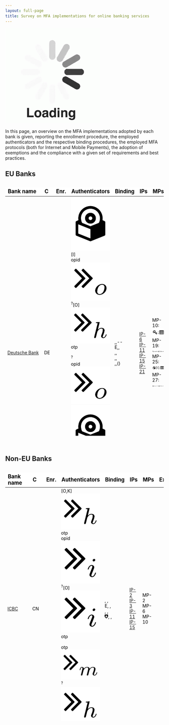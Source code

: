 ```yaml
---
layout: full-page
title: Survey on MFA implementations for online banking services
---
```

<div class="loading-blur"><img src="/assets/img/loading.gif" /></div>

In this page, an overview on the MFA implementations adopted by each bank is given, reporting the enrollment procedure, the employed authenticators and the respective binding procedures, the employed MFA protocols (both for Internet
and Mobile Payments), the adoption of exemptions and the compliance with a given set of requirements and best practices.

<h2>EU Banks</h2>

<div class="table-wrapper protocols shadow" id="eu-banks-table-wrapper" style="overflow-x: auto; overflow-y: auto; max-height: 800px;">
	<table id="eu-banks-table" style="color: black;">
		<thead style="font-weight: bold; font-size: 12.5pt; background-color:white;">
			<td>Bank name</td>
			<td>C</td>
			<td>Enr.</td>
			<td>Authenticators</td>
			<td>Binding</td>
			<td>IPs</td>
			<td>MPs</td>
			<td>Ex.</td>
			<td>RLs</td>
			<td>BPs</td>
		</thead>
		<tr class="bank-row" id="deutsche-bank">
			<td><a href="banks/de/deutsche-bank">Deutsche Bank</a> 	</td>
			<td> DE	</td>
			<td> <i class="fas fa-university"></i> </td>
			<td class="authenticator-spec"> <img class="authr-img obj" src="res/img/authenticators/sw.png"  /><span class="authr-afs">[I]</span> <br/> <span class="authr-data-obj">opid</span><img class="authr-img channel" src="res/img/channels/chanin_o.png"  /> <i class="fas fa-calculator"></i><sup class="authr-info">?</sup><span class="authr-afs">[O]</span> <img class="authr-img channel" src="res/img/channels/chanout_h.png"  /><span class="authr-data-obj">otp</span> <br/> <i class="fas fa-table"></i> <br/> <i class="fas fa-sim-card"></i><sup class="authr-info">?</sup> <br/> <span class="authr-data-obj">opid</span><img class="authr-img channel" src="res/img/channels/chanin_o.png"  /> <img class="authr-img obj" src="res/img/authenticators/sw.png"  /><sup class="authr-info">?</sup><span class="authr-afs">[O]</span> <img class="authr-img channel" src="res/img/channels/chanout_h.png"  /><span class="authr-data-obj">otp</span> <br/></td>
			<td> <i class="fas fa-globe-americas"></i>,<i class="fas fa-globe-americas"></i>,-- <br/> <bold>E</bold>,<i class="fas fa-globe-americas"></i>,<i class="fas fa-globe-americas"></i> <br/> <i class="fas fa-university"></i>,<i class="fas fa-university"></i>,<i class="fas fa-university"></i> <br/> <i class="fas fa-globe-americas"></i>,<i class="fas fa-globe-americas"></i>,<i class="fas fa-globe-americas"></i> <br/> <i class="fas fa-globe-americas"></i>,<i class="fas fa-globe-americas"></i>,<i class="fas fa-globe-americas"></i>(<i class="fas fa-sim-card"></i>)</td>
			<td> <a class="MFAP-link-IP" href="mfa-protocols-evaluation#IP-6"> IP-6 </a> <br/> <a class="MFAP-link-IP" href="mfa-protocols-evaluation#IP-11"> IP-11 </a> <br/> <a class="MFAP-link-IP" href="mfa-protocols-evaluation#IP-15"> IP-15 </a> <br/> <a class="MFAP-link-IP" href="mfa-protocols-evaluation#IP-21"> IP-21 </a> </td>
			<td> MP-10: <img class="mfap-pict" src="protocols-representations/pictograms/mp/MP-10.png" alt="MP-10"/> <br/> MP-19: <img class="mfap-pict" src="protocols-representations/pictograms/mp/MP-19.png"/><br/> MP-25: <img class="mfap-pict" src="protocols-representations/pictograms/mp/MP-25.png"/><br/> MP-27:  <img class="mfap-pict" src="protocols-representations/pictograms/mp/MP-27.png"/></td>
			<td> <i class="fas fa-check"></i> </td>
			<td><a href="requirements-evaluation#deutsche-bank">4/9</a></td>
			<td><a href="best-practices-evaluation#deutsche-bank">3/8</a></td>
		</tr>
		<tr class="bank-row" id="vr-bank">
			<td><a href="banks/de/vr-bank">VR Bank</a> </td>
			<td> DE	</td>
			<td><i class="fas fa-university"></i> </td>
			<td class="authenticator-spec"><img class="authr-img obj" src="res/img/authenticators/sw.png"  /><span class="authr-afs">[I]</span> <br/> <span class="authr-data-obj">opid</span><img class="authr-img channel" src="res/img/channels/chanin_o.png"  /> <i class="fas fa-calculator"></i><sup class="authr-info">?</sup><span class="authr-afs">[O]</span> <img class="authr-img channel" src="res/img/channels/chanout_h.png"  /><span class="authr-data-obj">otp</span> <br/> <span class="authr-data-obj">otp</span><img class="authr-img channel" src="res/img/channels/chanin_m.png"  /> <i class="fas fa-sim-card"></i><sup class="authr-info">?</sup> <img class="authr-img channel" src="res/img/channels/chanout_h.png"  /><span class="authr-data-obj">otp</span> <br/> <span class="authr-data-obj">opid</span><img class="authr-img channel" src="res/img/channels/chanin_i.png"  /> <img class="authr-img obj" src="res/img/authenticators/sw.png"  /><sup class="authr-info">?</sup><span class="authr-afs">[O,K]</span> <img class="authr-img channel" src="res/img/channels/chanout_i.png"  /><span class="authr-data-obj">otp</span> <br/> <span class="authr-data-obj">opid</span><img class="authr-img channel" src="res/img/channels/chanin_n.png"  /> <i class="fas fa-mobile-alt"></i><sup class="authr-info">?</sup><span class="authr-afs">[O,K]</span> <img class="authr-img channel" src="res/img/channels/chanout_n.png"  /><span class="authr-data-obj">otp</span> <br/> <span class="authr-data-obj">opid</span><img class="authr-img channel" src="res/img/channels/chanin_i.png"  /> <img class="authr-img obj" src="res/img/authenticators/sw.png"  /><sup class="authr-info">?</sup><span class="authr-afs">[O,I]</span> <img class="authr-img channel" src="res/img/channels/chanout_i.png"  /><span class="authr-data-obj">otp</span> <br/> <span class="authr-data-obj">opid</span><img class="authr-img channel" src="res/img/channels/chanin_n.png"  /> <i class="fas fa-mobile-alt"></i><sup class="authr-info">?</sup><span class="authr-afs">[O,I]</span> <img class="authr-img channel" src="res/img/channels/chanout_n.png"  /><span class="authr-data-obj">otp</span> </td>
			<td><i class="fas fa-globe-americas"></i>, <i class="fas fa-globe-americas"></i>, <i class="fas fa-globe-americas"></i> <br/> <bold>E</bold>,<i class="fas fa-globe-americas"></i>, <img src="res/img/binding/mfa_icon.png" height="12pt" />  <br/> <i class="fas fa-university"></i>, <i class="fas fa-university"></i>, <i class="fas fa-globe-americas"></i> <br/>  <i class="fas fa-globe-americas"></i>,<i class="fas fa-globe-americas"></i>,<i class="fas fa-globe-americas"></i> <br/> <i class="fas fa-globe-americas"></i>,<i class="fas fa-globe-americas"></i>,<i class="fas fa-globe-americas"></i> <br/> <i class="fas fa-globe-americas"></i>,<i class="fas fa-globe-americas"></i>,<i class="fas fa-globe-americas"></i> <br/> <i class="fas fa-globe-americas"></i>,<i class="fas fa-globe-americas"></i>,<i class="fas fa-globe-americas"></i> </td>
			<td>	<a class="MFAP-link-IP" href="mfa-protocols-evaluation#IP-6"> IP-6 </a> <br/> <a class="MFAP-link-IP" href="mfa-protocols-evaluation#IP-15"> IP-15 </a> <br/> <a class="MFAP-link-IP" href="mfa-protocols-evaluation#IP-1"> IP-31 </a> <br/> <a class="MFAP-link-IP" href="mfa-protocols-evaluation#IP-32"> IP-32 </a> </td>
			<td> 	MP-8 <br/> MP-20 <br/> MP-21 <br/> MP-22 <br/>MP-28 <br/> MP-29	</td>
			<td> <i class="fas fa-check"></i> </td>
			<td><a href="requirements-evaluation#vr-bank">6/9</a></td>
			<td><a href="best-practices-evaluation#vr-bank">3/8</a></td>
		</tr>
		<tr class="bank-row" id="commerzbank">
			<td><a href="banks/de/commerzbank">Commerzbank</a></td>
			<td>DE </td>
			<td><i class="fas fa-globe-americas"></i> </td>
			<td class="authenticator-spec"> <img class="authr-img obj" src="res/img/authenticators/sw.png"  /><span class="authr-afs">[I]</span> <br/> <span class="authr-data-obj">opid</span><img class="authr-img channel" src="res/img/channels/chanin_o.png"  /> <i class="fas fa-calculator"></i><sup class="authr-info">?</sup><span class="authr-afs">[O]</span> <img class="authr-img channel" src="res/img/channels/chanout_h.png"  /><span class="authr-data-obj">otp</span> <br/> <i class="fas fa-table"></i> <br/> <span class="authr-data-obj">otp</span><img class="authr-img channel" src="res/img/channels/chanin_m.png"  /> <i class="fas fa-sim-card"></i><sup class="authr-info">?</sup> <img class="authr-img channel" src="res/img/channels/chanout_h.png"  /><span class="authr-data-obj">otp</span> <br/> <span class="authr-data-obj">opid</span><img class="authr-img channel" src="res/img/channels/chanin_o.png"  /> <img class="authr-img obj" src="res/img/authenticators/sw.png"  /><sup class="authr-info">?</sup><span class="authr-afs">[O]</span> <img class="authr-img channel" src="res/img/channels/chanout_h.png"  /><span class="authr-data-obj">otp</span> <br/> <span class="authr-data-obj">opid</span><img class="authr-img channel" src="res/img/channels/chanin_o.png"  /> <img class="authr-img obj" src="res/img/authenticators/sw.png"  /><sup class="authr-info">?</sup><span class="authr-afs">[O]</span> <img class="authr-img channel" src="res/img/channels/chanout_i.png"  /><span class="authr-data-obj">otp</span> </td>
			<td><i class="fas fa-globe-americas"></i>, <i class="fas fa-globe-americas"></i>, -- <br/> <bold>E</bold>,<i class="fas fa-globe-americas"></i>,<i class="fas fa-globe-americas"></i>  <br/> <i class="fas fa-globe-americas"></i>,<i class="fas fa-globe-americas"></i>,<i class="fas fa-globe-americas"></i> <br/> <i class="fas fa-globe-americas"></i>,<i class="fas fa-globe-americas"></i>,<i class="fas fa-globe-americas"></i> <br/> <i class="fas fa-globe-americas"></i>,<i class="fas fa-globe-americas"></i>,<i class="fas fa-globe-americas"></i>(<i class="fas fa-sim-card"></i>) <br/> <i class="fas fa-globe-americas"></i>,<i class="fas fa-globe-americas"></i>,<i class="fas fa-globe-americas"></i>(<i class="fas fa-sim-card"></i>) </td>
			<td>  <a class="MFAP-link-IP" href="mfa-protocols-evaluation#IP-6"> IP-6 </a> <br/> <a class="MFAP-link-IP" href="mfa-protocols-evaluation#IP-11"> IP-11 </a> <br/> <a class="MFAP-link-IP" href="mfa-protocols-evaluation#IP-15"> IP-15 </a> <br/> <a class="MFAP-link-IP" href="mfa-protocols-evaluation#IP-21"> IP-21 </a>  </td>
			<td>  MP-8 <br/> MP-19 <br/> MP-22 <br/> MP-27  </td>
			<td> <i class="fas fa-check"></i> </td>
			<td><a href="requirements-evaluation#commerzbank">3/9</a></td>
			<td><a href="best-practices-evaluation#commerzbank">2/8</a></td>
		</tr>
		<tr class="bank-row" id="hsbc">
			<td><a href="banks/uk/hsbc">HSBC</a></td>
			<td>UK	</td>
			<td><i class="fas fa-university"></i>  </td>
			<td class="authenticator-spec"><i class="fas fa-calculator"></i><span class="authr-afs">[O,K]</span> <img class="authr-img channel" src="res/img/channels/chanout_h.png"  /><span class="authr-data-obj">otp</span> <br/> <img class="authr-img obj" src="res/img/authenticators/sw.png"  /><span class="authr-afs">[O,K]</span> <img class="authr-img channel" src="res/img/channels/chanout_h.png"  /><span class="authr-data-obj">otp</span> <br/> <img class="authr-img obj" src="res/img/authenticators/sw.png"  /><span class="authr-afs">[O,I]</span> <img class="authr-img channel" src="res/img/channels/chanout_h.png"  /><span class="authr-data-obj">otp</span> <br/> <img class="authr-img obj" src="res/img/authenticators/sw.png"  /><span class="authr-afs">[O,K]</span> <img class="authr-img channel" src="res/img/channels/chanout_i.png"  /><span class="authr-data-obj">otp</span> <br/> <img class="authr-img obj" src="res/img/authenticators/sw.png"  /><span class="authr-afs">[O,I]</span> <img class="authr-img channel" src="res/img/channels/chanout_i.png"  /><span class="authr-data-obj">otp</span> </td>
			<td><bold>E</bold>,<i class="fas fa-globe-americas"></i>,<img src="res/img/binding/mfa_icon.png" height="12pt" /> <br/> <i class="fas fa-globe-americas"></i>,<i class="fas fa-globe-americas"></i>,<img src="res/img/binding/mfa_icon.png" height="12pt" /> <br/> <i class="fas fa-globe-americas"></i>,<i class="fas fa-globe-americas"></i>,<img src="res/img/binding/mfa_icon.png" height="12pt" /> <br/> <i class="fas fa-globe-americas"></i>,<i class="fas fa-globe-americas"></i>,<img src="res/img/binding/mfa_icon.png" height="12pt" /> <br/> <i class="fas fa-globe-americas"></i>,<i class="fas fa-globe-americas"></i>,<img src="res/img/binding/mfa_icon.png" height="12pt" /> </td>
			<td> <a class="MFAP-link-IP" href="mfa-protocols-evaluation#IP-2"> IP-2 </a><br/> <a class="MFAP-link-IP" href="mfa-protocols-evaluation#IP-19"> IP-19 </a> <br/> <a class="MFAP-link-IP" href="mfa-protocols-evaluation#IP-20"> IP-20 </a>  </td>
			<td> MP-15 <br/> MP-16 </td>
			<td> <i class="fas fa-check-double"></i></td>
			<td><a href="requirements-evaluation#hsbc">7/9</a></td>
			<td><a href="best-practices-evaluation#hsbc">6/8</a></td>
		</tr>
		<tr class="bank-row" id="barclays">
			<td><a href="banks/uk/barclays">Barclays</a></td>
			<td>UK	</td>
			<td> <i class="fas fa-university"></i>  </td>
			<td class="authenticator-spec"><img class="authr-img obj" src="res/img/authenticators/knowledge.png"  /> <br/> <i class="fas fa-calculator"></i><span class="authr-afs">[O,K]</span> <img class="authr-img channel" src="res/img/channels/chanout_h.png"  /><span class="authr-data-obj">otp</span> <br/> <img class="authr-img obj" src="res/img/authenticators/sw.png"  /><span class="authr-afs">[O,K]</span> <img class="authr-img channel" src="res/img/channels/chanout_h.png"  /><span class="authr-data-obj">otp</span> <br/> <img class="authr-img obj" src="res/img/authenticators/sw.png"  /><span class="authr-afs">[O,I]</span> <img class="authr-img channel" src="res/img/channels/chanout_h.png"  /><span class="authr-data-obj">otp</span>  </td>
			<td><bold>E</bold>, <i class="fas fa-globe-americas"></i>, <i class="fas fa-globe-americas"></i><br/> <i class="fas fa-globe-americas"></i>,<i class="fas fa-globe-americas"></i>,<img src="res/img/binding/mfa_icon.png" height="12pt" /> <br/> <i class="fas fa-globe-americas"></i>, <i class="fas fa-globe-americas"></i>, <img src="res/img/binding/mfa_icon.png" height="12pt" />  <br/> <i class="fas fa-globe-americas"></i>, <i class="fas fa-globe-americas"></i>, <img src="res/img/binding/mfa_icon.png" height="12pt" /> </td>
			<td> <a class="MFAP-link-IP" href="mfa-protocols-evaluation#IP-2"> IP-2 </a><br/> <a class="MFAP-link-IP" href="mfa-protocols-evaluation#IP-19"> IP-19 </a> <br/> <a class="MFAP-link-IP" href="mfa-protocols-evaluation#IP-20"> IP-20 </a> </td>
			<td></td>
			<td><i class="fas fa-check-double"></i></td>
			<td><a href="requirements-evaluation#barclays">5/9</a></td>
			<td><a href="best-practices-evaluation#barclays">5/8</a></td>
		</tr>
		<tr class="bank-row" id="lloyds-bank">
			<td><a href="banks/uk/lloyds-bank">LLoyds Bank</a></td>
			<td>UK</td>
			<td><i class="fas fa-university"></i>   </td>
			<td class="authenticator-spec"><img class="authr-img obj" src="res/img/authenticators/knowledge.png"  /> <br/> <span class="authr-data-obj">otp</span><img class="authr-img channel" src="res/img/channels/chanin_h.png"  /> <i class="fas fa-sim-card"></i> <img class="authr-img channel" src="res/img/channels/chanout_m.png"  /><span class="authr-data-obj">otp</span> <br/> <span class="authr-data-obj">opid</span><img class="authr-img channel" src="res/img/channels/chanin_n.png"  /> <i class="fas fa-mobile-alt"></i><span class="authr-afs">[O,K]</span> <img class="authr-img channel" src="res/img/channels/chanout_n.png"  /><span class="authr-data-obj">otp</span> <br/> <span class="authr-data-obj">opid</span><img class="authr-img channel" src="res/img/channels/chanin_n.png"  /> <i class="fas fa-mobile-alt"></i><span class="authr-afs">[O,I]</span> <img class="authr-img channel" src="res/img/channels/chanout_n.png"  /><span class="authr-data-obj">otp</span> <br/> <img class="authr-img obj" src="res/img/authenticators/sw.png"  /><span class="authr-afs">[I]</span> <br/> <span class="authr-data-obj">opid</span><img class="authr-img channel" src="res/img/channels/chanin_i.png"  /> <img class="authr-img obj" src="res/img/authenticators/sw.png"  /><span class="authr-afs">[O]</span> <img class="authr-img channel" src="res/img/channels/chanout_i.png"  /><span class="authr-data-obj">otp</span>  </td>
			<td><bold>E</bold>, <i class="fas fa-university"></i>, <i class="fas fa-university"></i> <br/> <bold>E</bold>,<i class="fas fa-university"></i>,<i class="fas fa-university"></i> <br/> <i class="fas fa-globe-americas"></i>,<i class="fas fa-globe-americas"></i>,<i class="fas fa-globe-americas"></i> <br/> <i class="fas fa-globe-americas"></i>,<i class="fas fa-globe-americas"></i>,<i class="fas fa-globe-americas"></i> <br/> <i class="fas fa-globe-americas"></i>,<i class="fas fa-globe-americas"></i>,<i class="fas fa-globe-americas"></i> <br/> <i class="fas fa-globe-americas"></i>,<i class="fas fa-globe-americas"></i>,<i class="fas fa-globe-americas"></i> </td>
			<td> <a class="MFAP-link-IP" href="mfa-protocols-evaluation#IP-17"> IP-17 </a> <br/> <a class="MFAP-link-IP" href="mfa-protocols-evaluation#IP-29"> IP-29 </a> <br/> <a class="MFAP-link-IP" href="mfa-protocols-evaluation#IP-30"> IP-30 </a> </td>
			<td>MP-17 <br/> MP-26 </td>
			<td> <i class="fas fa-check-double"></i></td>
			<td><a href="requirements-evaluation#lloyds-bank">5/9</a></td>
			<td><a href="best-practices-evaluation#lloyds-bank">5/8</a></td>
		</tr>
		<tr class="bank-row" id="bnp-paribas">
			<td><a href="banks/fr/bnp-paribas">BNP Paribas</a></td>
			<td>FR </td>
			<td><i class="fas fa-globe-americas"></i>   </td>
			<td class="authenticator-spec"><span class="authr-data-obj">otp</span><img class="authr-img channel" src="res/img/channels/chanin_m.png"  /> <i class="fas fa-sim-card"></i> <img class="authr-img channel" src="res/img/channels/chanout_h.png"  /><span class="authr-data-obj">otp</span><br/> <span class="authr-data-obj">opid</span><img class="authr-img channel" src="res/img/channels/chanin_n.png"  /> <i class="fas fa-mobile-alt"></i><sup class="authr-info">?</sup><span class="authr-afs">[O,K]</span> <img class="authr-img channel" src="res/img/channels/chanout_n.png"  /><span class="authr-data-obj">otp</span> <br/> <span class="authr-data-obj">opid</span><img class="authr-img channel" src="res/img/channels/chanin_i.png"  /> <img class="authr-img obj" src="res/img/authenticators/sw.png"  /><span class="authr-afs">[O]</span> <img class="authr-img channel" src="res/img/channels/chanout_i.png"  /><span class="authr-data-obj">otp</span>  </td>
			<td><bold>E</bold>,<i class="fas fa-globe-americas"></i>,<i class="fas fa-globe-americas"></i> <br/> <i class="fas fa-globe-americas"></i>,<i class="fas fa-globe-americas"></i>,<i class="fas fa-globe-americas"></i>(<i class="fas fa-sim-card"></i>) <br/> <i class="fas fa-globe-americas"></i>,<i class="fas fa-globe-americas"></i>,<i class="fas fa-globe-americas"></i>(<i class="fas fa-sim-card"></i>)  </td>
			<td> <a class="MFAP-link-IP" href="mfa-protocols-evaluation#IP-14"> IP-14 </a> <br/> <a class="MFAP-link-IP" href="mfa-protocols-evaluation#IP-27"> IP-27 </a> </td>
			<td>MP-12 <br/> MP-20 </td>
			<td><i class="fas fa-check-double"></i></td>
			<td><a href="requirements-evaluation#bnp-paribas">5/9</a></td>
			<td><a href="best-practices-evaluation#bnp-paribas">3/8</a></td>
		</tr>
		<tr class="bank-row" id="credit-agricole">
			<td><a href="banks/fr/credit-agricole">Credit Agricole</a></td>
			<td>FR </td>
			<td> <i class="fas fa-globe-americas"></i>  </td>
			<td class="authenticator-spec"><span class="authr-data-obj">otp</span><img class="authr-img channel" src="res/img/channels/chanin_m.png"  /> <i class="fas fa-sim-card"></i> <img class="authr-img channel" src="res/img/channels/chanout_h.png"  /><span class="authr-data-obj">otp</span> </td>
			<td><bold>E</bold>,<i class="fas fa-globe-americas"></i>,<i class="fas fa-globe-americas"></i> </td>
			<td><a class="MFAP-link-IP" href="mfa-protocols-evaluation#IP-14"> IP-14 </a> </td>
			<td> </td>
			<td><i class="fas fa-check-double"></i></td>
			<td><a href="requirements-evaluation#credit-agricole">4/9</a></td>
			<td><a href="best-practices-evaluation#credit-agricole">1/8</a></td>
		</tr>
		<tr class="bank-row" id="societe-generale">
			<td><a href="banks/fr/societe-generale">Societe Generale</a></td>
			<td>FR </td>
			<td><i class="fas fa-globe-americas"></i>   </td>
			<td class="authenticator-spec"><span class="authr-data-obj">otp</span><img class="authr-img channel" src="res/img/channels/chanin_m.png"  /> <i class="fas fa-sim-card"></i> <img class="authr-img channel" src="res/img/channels/chanout_h.png"  /><span class="authr-data-obj">otp</span> <br/> <span class="authr-data-obj">opid</span><img class="authr-img channel" src="res/img/channels/chanin_i.png"  /> <img class="authr-img obj" src="res/img/authenticators/sw.png"  /><sup class="authr-info">?</sup><span class="authr-afs">[O,K]</span> <img class="authr-img channel" src="res/img/channels/chanout_i.png"  /><span class="authr-data-obj">otp</span> <br/> <span class="authr-data-obj">opid</span><img class="authr-img channel" src="res/img/channels/chanin_n.png"  /> <i class="fas fa-mobile-alt"></i><sup class="authr-info">?</sup><span class="authr-afs">[O,K]</span> <img class="authr-img channel" src="res/img/channels/chanout_n.png"  /><span class="authr-data-obj">otp</span>  </td>
			<td><bold>E</bold>,<i class="fas fa-globe-americas"></i>,<i class="fas fa-globe-americas"></i> <br/> <i class="fas fa-globe-americas"></i>,<i class="fas fa-globe-americas"></i>,<i class="fas fa-globe-americas"></i>(<i class="fas fa-sim-card"></i>) <br/> <i class="fas fa-globe-americas"></i>,<i class="fas fa-globe-americas"></i>,<i class="fas fa-globe-americas"></i>(<i class="fas fa-sim-card"></i>) </td>
			<td> <a class="MFAP-link-IP" href="mfa-protocols-evaluation#IP-14"> IP-14 </a> <br/> <a class="MFAP-link-IP" href="mfa-protocols-evaluation#IP-27"> IP-27 </a></td>
			<td> MP-20 </td>
			<td><i class="fas fa-check"></i></td>
			<td><a href="requirements-evaluation#societe-generale">5/9</a></td>
			<td><a href="best-practices-evaluation#societe-generale">3/8</a></td>
		</tr>
		<tr class="bank-row" id="unicredit">
			<td><a href="banks/it/unicredit">Unicredit</a></td>
			<td>IT </td>
			<td><i class="fas fa-university"></i>   </td>
			<td class="authenticator-spec"><i class="fas fa-calculator"></i><span class="authr-afs">[O]</span> <img class="authr-img channel" src="res/img/channels/chanout_h.png"  /><span class="authr-data-obj">otp</span> <br/> <i class="fas fa-table"></i> <br/> <span class="authr-data-obj">opid</span><img class="authr-img channel" src="res/img/channels/chanin_h.png"  /> <img class="authr-img obj" src="res/img/authenticators/sw.png"  /><sup class="authr-info">?</sup><span class="authr-afs">[O,K]</span> <img class="authr-img channel" src="res/img/channels/chanout_h.png"  /><span class="authr-data-obj">otp</span> <br/> <span class="authr-data-obj">opid</span><img class="authr-img channel" src="res/img/channels/chanin_h.png"  /> <img class="authr-img obj" src="res/img/authenticators/sw.png"  /><sup class="authr-info">?</sup><span class="authr-afs">[O,I]</span> <img class="authr-img channel" src="res/img/channels/chanout_h.png"  /><span class="authr-data-obj">otp</span> <br/> <span class="authr-data-obj">opid</span><img class="authr-img channel" src="res/img/channels/chanin_i.png"  /> <img class="authr-img obj" src="res/img/authenticators/sw.png"  /><sup class="authr-info">?</sup><span class="authr-afs">[O,K]</span> <img class="authr-img channel" src="res/img/channels/chanout_i.png"  /><span class="authr-data-obj">otp</span> <br/> <span class="authr-data-obj">opid</span><img class="authr-img channel" src="res/img/channels/chanin_i.png"  /> <img class="authr-img obj" src="res/img/authenticators/sw.png"  /><sup class="authr-info">?</sup><span class="authr-afs">[O,K]</span> <img class="authr-img channel" src="res/img/channels/chanout_i.png"  /><span class="authr-data-obj">otp</span> </td>
			<td><bold>E</bold>, <i class="fas fa-university"></i>, <i class="fas fa-university"></i> <br/> <bold>E</bold>, <i class="fas fa-globe-americas"></i>, <i class="fas fa-globe-americas"></i> <br/> <i class="fas fa-globe-americas"></i>,<i class="fas fa-globe-americas"></i>,<img src="res/img/binding/mfa_icon.png" height="12pt" /> <br/> <i class="fas fa-globe-americas"></i>,<i class="fas fa-globe-americas"></i>,<img src="res/img/binding/mfa_icon.png" height="12pt" /> <br/> <i class="fas fa-globe-americas"></i>,<i class="fas fa-globe-americas"></i>,<img src="res/img/binding/mfa_icon.png" height="12pt" /> <br/> <i class="fas fa-globe-americas"></i>,<i class="fas fa-globe-americas"></i>,<img src="res/img/binding/mfa_icon.png" height="12pt" /> </td>
			<td>  <a class="MFAP-link-IP" href="mfa-protocols-evaluation#IP-1"> IP-1 </a><br/> <a class="MFAP-link-IP" href="mfa-protocols-evaluation#IP-11"> IP-11 </a> <br/> <a class="MFAP-link-IP" href="mfa-protocols-evaluation#IP-24"> IP-24 </a> <br/> <a class="MFAP-link-IP" href="mfa-protocols-evaluation#IP-25"> IP-25 </a>  </td>
			<td> MP-20 <br/> MP-21 </td>
			<td><i class="fas fa-check-double"></i></td>
			<td><a href="requirements-evaluation#unicredit">5/9</a></td>
			<td><a href="best-practices-evaluation#unicredit">6/8</a></td>
		</tr>
		<tr class="bank-row" id="banca-intesa">
			<td><a href="banks/it/banca-intesa">Banca Intesa</a></td>
			<td>IT </td>
			<td><i class="fas fa-university"></i>   </td>
			<td class="authenticator-spec"><i class="fas fa-calculator"></i><span class="authr-afs">[O]</span> <img class="authr-img channel" src="res/img/channels/chanout_h.png"  /><span class="authr-data-obj">otp</span> <br/> <span class="authr-data-obj">opid</span><img class="authr-img channel" src="res/img/channels/chanin_n.png"  /> <i class="fas fa-mobile-alt"></i><sup class="authr-info">?</sup><span class="authr-afs">[O,K]</span> <img class="authr-img channel" src="res/img/channels/chanout_n.png"  /><span class="authr-data-obj">otp</span><br/>  <span class="authr-data-obj">opid</span><img class="authr-img channel" src="res/img/channels/chanin_n.png"  /> <i class="fas fa-mobile-alt"></i><sup class="authr-info">?</sup><span class="authr-afs">[O,I]</span> <img class="authr-img channel" src="res/img/channels/chanout_n.png"  /><span class="authr-data-obj">otp</span> <br/> <span class="authr-data-obj">opid</span><img class="authr-img channel" src="res/img/channels/chanin_i.png"  /> <img class="authr-img obj" src="res/img/authenticators/sw.png"  /><sup class="authr-info">?</sup><span class="authr-afs">[O,K]</span> <img class="authr-img channel" src="res/img/channels/chanout_i.png"  /><span class="authr-data-obj">otp</span> <br/> <span class="authr-data-obj">opid</span><img class="authr-img channel" src="res/img/channels/chanin_i.png"  /> <img class="authr-img obj" src="res/img/authenticators/sw.png"  /><sup class="authr-info">?</sup><span class="authr-afs">[O,I]</span> <img class="authr-img channel" src="res/img/channels/chanout_i.png"  /><span class="authr-data-obj">otp</span>  </td>
			<td><bold>E</bold>, <i class="fas fa-university"></i>, <i class="fas fa-university"></i> <br/> <i class="fas fa-globe-americas"></i>, <i class="fas fa-globe-americas"></i>, <img src="res/img/binding/mfa_icon.png" height="12pt" /> <br/> <i class="fas fa-globe-americas"></i>, <i class="fas fa-globe-americas"></i>, <img src="res/img/binding/mfa_icon.png" height="12pt" /> <br/> <i class="fas fa-globe-americas"></i>, <i class="fas fa-globe-americas"></i>, <img src="res/img/binding/mfa_icon.png" height="12pt" /> <br/> <i class="fas fa-globe-americas"></i>, <i class="fas fa-globe-americas"></i>, <img src="res/img/binding/mfa_icon.png" height="12pt" /> </td>
			<td> <a class="MFAP-link-IP" href="mfa-protocols-evaluation#IP-1"> IP-1 </a><br/> <a class="MFAP-link-IP" href="mfa-protocols-evaluation#IP-27"> IP-27 </a> <br/> <a class="MFAP-link-IP" href="mfa-protocols-evaluation#IP-28"> IP-28 </a>  </td>
			<td> MP-1 <br/> MP-20 <br/> MP-21  </td>
			<td><i class="fas fa-check-double"></i> </td>
			<td><a href="requirements-evaluation#banca-intesa">7/9</a></td>
			<td><a href="best-practices-evaluation#banca-intesa">6/8</a></td>
		</tr>
		<tr class="bank-row" id="banco-bpm">
			<td><a href="banks/it/banco-bpm">Banco BPM</a></td>
			<td>IT </td>
			<td><i class="fas fa-university"></i>   </td>
			<td class="authenticator-spec"><i class="fas fa-calculator"></i><span class="authr-afs">[O]</span> <img class="authr-img channel" src="res/img/channels/chanout_h.png"  /><span class="authr-data-obj">otp</span> <br/> <i class="fas fa-calculator"></i><span class="authr-afs">[O,K]</span> <img class="authr-img channel" src="res/img/channels/chanout_h.png"  /><span class="authr-data-obj">otp</span> <br/>  <img class="authr-img obj" src="res/img/authenticators/sw.png"  /><span class="authr-afs">[O]</span> <img class="authr-img channel" src="res/img/channels/chanout_h.png"  /><span class="authr-data-obj">otp</span><br/> <span class="authr-data-obj">opid</span><img class="authr-img channel" src="res/img/channels/chanin_n.png"  /> <i class="fas fa-mobile-alt"></i><sup class="authr-info">?</sup><span class="authr-afs">[O,K]</span> <img class="authr-img channel" src="res/img/channels/chanout_n.png"  /><span class="authr-data-obj">otp</span> <br/> <span class="authr-data-obj">opid</span><img class="authr-img channel" src="res/img/channels/chanin_i.png"  /> <img class="authr-img obj" src="res/img/authenticators/sw.png"  /><sup class="authr-info">?</sup><span class="authr-afs">[O,K]</span>  <img class="authr-img channel" src="res/img/channels/chanout_i.png"  /><span class="authr-data-obj">otp</span> </td>
			<td><bold>E</bold>, <i class="fas fa-university"></i>, <i class="fas fa-university"></i> <br/> <i class="fas fa-globe-americas"></i>, <i class="fas fa-university"></i>, <i class="fas fa-university"></i> <br/> <i class="fas fa-globe-americas"></i>,<i class="fas fa-globe-americas"></i>,<img src="res/img/binding/mfa_icon.png" height="12pt" /> <br/> <i class="fas fa-globe-americas"></i>,<i class="fas fa-globe-americas"></i>,<img src="res/img/binding/mfa_icon.png" height="12pt" /> <br/> <i class="fas fa-globe-americas"></i>,<i class="fas fa-globe-americas"></i>,<img src="res/img/binding/mfa_icon.png" height="12pt" />  </td>
			<td><a class="MFAP-link-IP" href="mfa-protocols-evaluation#IP-1"> IP-1 </a><br/> <a class="MFAP-link-IP" href="mfa-protocols-evaluation#IP-2"> IP-2 </a><br/> <a class="MFAP-link-IP" href="mfa-protocols-evaluation#IP-18"> IP-18 </a> <br/> <a class="MFAP-link-IP" href="mfa-protocols-evaluation#IP-27"> IP-27 </a>  </td>
			<td>MP-1 <br/> MP-20 </td>
			<td><i class="fas fa-check"></i> </td>
			<td><a href="requirements-evaluation#banco-bpm">7/9</a></td>
			<td><a href="best-practices-evaluation#banco-bpm">6/8</a></td>
		</tr>
		<tr class="bank-row" id="banco-santander">
			<td><a href="banks/es/banco-santander">Banco Santander</a></td>
			<td>ES	</td>
			<td><i class="fas fa-globe-americas"></i>   </td>
			<td class="authenticator-spec"><img class="authr-img obj" src="res/img/authenticators/knowledge.png"  /> <br/> <span class="authr-data-obj">otp</span><img class="authr-img channel" src="res/img/channels/chanin_m.png"  /> <i class="fas fa-sim-card"></i> <img class="authr-img channel" src="res/img/channels/chanout_h.png"  /><span class="authr-data-obj">otp</span>  </td>
			<td><bold>E</bold>,<i class="fas fa-globe-americas"></i>,<i class="fas fa-globe-americas"></i> <br/> <bold>E</bold>,<i class="fas fa-globe-americas"></i>,<i class="fas fa-globe-americas"></i>  </td>
			<td><a class="MFAP-link-IP" href="mfa-protocols-evaluation#IP-16"> IP-16 </a></td>
			<td>MP-14 </td>
			<td><i class="fas fa-check-double"></i></td>
			<td><a href="requirements-evaluation#banco-santander">5/9</a></td>
			<td><a href="best-practices-evaluation#banco-santander">1/8</a></td>
		</tr>
		<tr class="bank-row" id="bbva">
			<td><a href="banks/es/bbva">BBVA</a></td>
			<td>ES</td>
			<td><i class="fas fa-globe-americas"></i></td>
			<td class="authenticator-spec"><span class="authr-data-obj">otp</span><img class="authr-img channel" src="res/img/channels/chanin_m.png"  /> <i class="fas fa-sim-card"></i><sup class="authr-info">?</sup> <img class="authr-img channel" src="res/img/channels/chanout_h.png"  /><span class="authr-data-obj">otp</span> </td>
			<td><bold>E</bold>,<i class="fas fa-globe-americas"></i>,<i class="fas fa-globe-americas"></i>  </td>
			<td><a class="MFAP-link-IP" href="mfa-protocols-evaluation#IP-15"> IP-15 </a> </td>
			<td>MP-13 </td>
			<td><i class="fas fa-check"></i></td>
			<td><a href="requirements-evaluation#bbva">6/9</a></td>
			<td><a href="best-practices-evaluation#bbva">1/8</a></td>
		</tr>
		<tr class="bank-row" id="la-caixa">
			<td><a href="banks/es/la-caixa">La Caixa</a></td>
			<td>ES </td>
			<td><i class="fas fa-globe-americas"></i> </td>
			<td class="authenticator-spec"><i class="fas fa-table"></i> <br/> <span class="authr-data-obj">opid</span><img class="authr-img channel" src="res/img/channels/chanin_n.png"  /> <i class="fas fa-mobile-alt"></i><sup class="authr-info">?</sup><span class="authr-afs">[O]</span> <img class="authr-img channel" src="res/img/channels/chanout_n.png"  /><span class="authr-data-obj">otp</span> <br/> <span class="authr-data-obj">opid</span><img class="authr-img channel" src="res/img/channels/chanin_i.png"  /> <img class="authr-img obj" src="res/img/authenticators/sw.png"  /><sup class="authr-info">?</sup><span class="authr-afs">[O]</span> <img class="authr-img channel" src="res/img/channels/chanout_i.png"  /><span class="authr-data-obj">otp</span> </td>
			<td><bold>E</bold>,<i class="fas fa-university"></i>,<i class="fas fa-university"></i> <br/> <i class="fas fa-globe-americas"></i>, <i class="fas fa-globe-americas"></i>, <img src="res/img/binding/mfa_icon.png" height="12pt" /> <br/> <i class="fas fa-globe-americas"></i>, <i class="fas fa-globe-americas"></i>, <img src="res/img/binding/mfa_icon.png" height="12pt" />  </td>
			<td><a class="MFAP-link-IP" href="mfa-protocols-evaluation#IP-11"> IP-11 </a><br/> <a class="MFAP-link-IP" href="mfa-protocols-evaluation#IP-26"> IP-26 </a> </td>
			<td>MP-19</td>
			<td><i class="fas fa-check-double"></i></td>
			<td><a href="requirements-evaluation#la-caixa">6/9</a></td>
			<td><a href="best-practices-evaluation#la-caixa">4/8</a></td>
		</tr>
		<tr class="bank-row" id="ing">
			<td><a href="banks/nl/ing">ING</a></td>
			<td>NL	</td>
			<td><i class="fas fa-globe-americas"></i> </td>
			<td class="authenticator-spec"><i class="fas fa-table"></i> <br/> <span class="authr-data-obj">otp</span><img class="authr-img channel" src="res/img/channels/chanin_m.png"  /> <i class="fas fa-sim-card"></i><sup class="authr-info">?</sup> <img class="authr-img channel" src="res/img/channels/chanout_h.png"  /><span class="authr-data-obj">otp</span> <br/> <span class="authr-data-obj">opid</span><img class="authr-img channel" src="res/img/channels/chanin_n.png"  /><i class="fas fa-mobile-alt"></i><sup class="authr-info">?</sup><span class="authr-afs">[O,K]</span> <img class="authr-img channel" src="res/img/channels/chanout_n.png"  /><span class="authr-data-obj">otp</span> <br/> <img class="authr-img obj" src="res/img/authenticators/sw.png"  /><span class="authr-afs">[I]</span> <br/> <span class="authr-data-obj">opid</span><img class="authr-img channel" src="res/img/channels/chanin_i.png"  /> <img class="authr-img obj" src="res/img/authenticators/sw.png"  /><sup class="authr-info">?</sup><span class="authr-afs">[O]</span> <img class="authr-img channel" src="res/img/channels/chanout_i.png"  /><span class="authr-data-obj">otp</span> </td>
			<td><bold>E</bold>,<i class="fas fa-globe-americas"></i>,<i class="fas fa-globe-americas"></i> <br/> <bold>E</bold>,<i class="fas fa-globe-americas"></i>,<i class="fas fa-globe-americas"></i> <br/> <i class="fas fa-globe-americas"></i>,<i class="fas fa-globe-americas"></i>,<i class="fas fa-globe-americas"></i>(<i class="fas fa-sim-card"></i>) <br/> <i class="fas fa-globe-americas"></i>, <i class="fas fa-globe-americas"></i>, -- <br/> <i class="fas fa-globe-americas"></i>,<i class="fas fa-globe-americas"></i>,<i class="fas fa-globe-americas"></i>(<i class="fas fa-sim-card"></i>) </td>
			<td> <a class="MFAP-link-IP" href="mfa-protocols-evaluation#IP-11"> IP-11 </a> <br/> <a class="MFAP-link-IP" href="mfa-protocols-evaluation#IP-15"> IP-15 </a> <br/> <a class="MFAP-link-IP" href="mfa-protocols-evaluation#IP-27"> IP-27 </a>  </td>
			<td>MP-19 <br/> MP-27 </td>
			<td><i class="fas fa-check"></i></td>
			<td><a href="requirements-evaluation#ing">2/9</a></td>
			<td><a href="best-practices-evaluation#ing">3/8</a></td>
		</tr>
		<tr class="bank-row" id="rabobank">
			<td><a href="banks/nl/rabobank">Rabobank</a></td>
			<td>NL	</td>
			<td><i class="fas fa-globe-americas"></i> </td>
			<td class="authenticator-spec"><span class="authr-data-obj">opid</span><img class="authr-img channel" src="res/img/channels/chanin_o.png"  /> <i class="fas fa-calculator"></i><sup class="authr-info">?</sup><span class="authr-afs">[O,K]</span> <img class="authr-img channel" src="res/img/channels/chanout_h.png"  /><span class="authr-data-obj">otp</span> <br/> <span class="authr-data-obj">opid</span><img class="authr-img channel" src="res/img/channels/chanin_h.png"  /> <i class="fas fa-calculator"></i><sup class="authr-info">?</sup><span class="authr-afs">[O,K]</span> <img class="authr-img channel" src="res/img/channels/chanout_h.png"  /><span class="authr-data-obj">otp</span> <br/> <img class="authr-img obj" src="res/img/authenticators/sw.png"  /><span class="authr-afs">[I]</span>  </td>
			<td><bold>E</bold>,<i class="fas fa-university"></i>,<i class="fas fa-university"></i> <br/> -- <br/> <i class="fas fa-globe-americas"></i>, <i class="fas fa-globe-americas"></i>, --  </td>
			<td><a class="MFAP-link-IP" href="mfa-protocols-evaluation#IP-7"> IP-7 </a> <br/> <a class="MFAP-link-IP" href="mfa-protocols-evaluation#IP-10"> IP-10 </a> </td>
			<td>MP-9 <br/> MP-24 </td>
			<td> <i class="fas fa-check-double"></i> </td>
			<td><a href="requirements-evaluation#rabobank">7/9</a></td>
			<td><a href="best-practices-evaluation#rabobank">3/8</a></td>
		</tr>
		<tr class="bank-row" id="abn-amro">
			<td><a href="banks/nl/abn-amro">ABN AMRO</a></td>
			<td>NL	</td>
			<td><i class="fas fa-globe-americas"></i> </td>
			<td class="authenticator-spec"><span class="authr-data-obj">opid</span><img class="authr-img channel" src="res/img/channels/chanin_i.png"  /> <i class="fas fa-calculator"></i><sup class="authr-info">?</sup><span class="authr-afs">[O,K]</span> <img class="authr-img channel" src="res/img/channels/chanout_i.png"  /><span class="authr-data-obj">otp</span> <br/> <span class="authr-data-obj">opid</span><img class="authr-img channel" src="res/img/channels/chanin_h.png"  /> <i class="fas fa-calculator"></i><sup class="authr-info">?</sup><span class="authr-afs">[O,K]</span> <img class="authr-img channel" src="res/img/channels/chanout_h.png"  /><span class="authr-data-obj">otp</span> <br/> <img class="authr-img obj" src="res/img/authenticators/sw.png"  /><span class="authr-afs">[I]</span>  </td>
			<td><bold>E</bold>,<i class="fas fa-globe-americas"></i>,<i class="fas fa-globe-americas"></i> <br/> -- <br/> <i class="fas fa-globe-americas"></i>, <i class="fas fa-globe-americas"></i>, --<br/>  </td>
			<td><a class="MFAP-link-IP" href="mfa-protocols-evaluation#IP-5"> IP-5 </a> <br/> <a class="MFAP-link-IP" href="mfa-protocols-evaluation#IP-10"> IP-10 </a> </td>
			<td> MP-5 <br/> MP-5, <br/> MP-23 <br/> MP-23  </td>
			<td><i class="fas fa-check-double"></i></td>
			<td><a href="requirements-evaluation#abn-amro">6/9</a></td>
			<td><a href="best-practices-evaluation#abn-amro">2/8</a></td>
		</tr>
		<tr class="bank-row" id="nordea">
			<td><a href="banks/sw/nordea">Nordea</a></td>
			<td>SW	</td>
			<td><i class="fas fa-globe-americas"></i> </td>
			<td class="authenticator-spec"><span class="authr-data-obj">opid</span><img class="authr-img channel" src="res/img/channels/chanin_h.png"  /> <i class="fas fa-calculator"></i><span class="authr-afs">[O,K]</span> <img class="authr-img channel" src="res/img/channels/chanout_h.png"  /><span class="authr-data-obj">otp</span> <br/> <span class="authr-data-obj">opid</span><img class="authr-img channel" src="res/img/channels/chanin_i.png"  /> <i class="fas fa-calculator"></i><sup class="authr-info">?</sup><span class="authr-afs">[O,K]</span> <img class="authr-img channel" src="res/img/channels/chanout_i.png"  /><span class="authr-data-obj">otp</span> <br/> <span class="authr-data-obj">opid</span><img class="authr-img channel" src="res/img/channels/chanin_i.png"  /> <img class="authr-img obj" src="res/img/authenticators/sw.png"  /><sup class="authr-info">?</sup><span class="authr-afs">[O,K]</span> <img class="authr-img channel" src="res/img/channels/chanout_i.png"  /><span class="authr-data-obj">otp</span> <br/> <span class="authr-data-obj">opid</span><img class="authr-img channel" src="res/img/channels/chanin_n.png"  /> <i class="fas fa-mobile-alt"></i><sup class="authr-info">?</sup><span class="authr-afs">[O,K]</span> <img class="authr-img channel" src="res/img/channels/chanout_n.png"  /><span class="authr-data-obj">otp</span><br/> <span class="authr-data-obj">opid</span><img class="authr-img channel" src="res/img/channels/chanin_n.png"  /> <i class="fas fa-mobile-alt"></i><sup class="authr-info">?</sup><span class="authr-afs">[O,I]</span> <img class="authr-img channel" src="res/img/channels/chanout_n.png"  /><span class="authr-data-obj">otp</span> <br/> <span class="authr-data-obj">opid</span><img class="authr-img channel" src="res/img/channels/chanin_i.png"  /> <img class="authr-img obj" src="res/img/authenticators/sw.png"  /><sup class="authr-info">?</sup><span class="authr-afs">[O,K]</span> <img class="authr-img channel" src="res/img/channels/chanout_i.png"  /><span class="authr-data-obj">otp</span><br/> <span class="authr-data-obj">opid</span><img class="authr-img channel" src="res/img/channels/chanin_i.png"  /> <img class="authr-img obj" src="res/img/authenticators/sw.png"  /><sup class="authr-info">?</sup><span class="authr-afs">[O,I]</span> <img class="authr-img channel" src="res/img/channels/chanout_i.png"  /><span class="authr-data-obj">otp</span> </td>
			<td><bold>E</bold>,<i class="fas fa-globe-americas"></i>,<i class="fas fa-globe-americas"></i> <br/> <i class="fas fa-globe-americas"></i>,<i class="fas fa-globe-americas"></i>,<i class="fas fa-globe-americas"></i> <br/> <i class="fas fa-globe-americas"></i>,<i class="fas fa-globe-americas"></i>,<img src="res/img/binding/mfa_icon.png" height="12pt" /> <br/> <i class="fas fa-globe-americas"></i>,<i class="fas fa-globe-americas"></i>,<img src="res/img/binding/mfa_icon.png" height="12pt" /> <br/> <i class="fas fa-globe-americas"></i>,<i class="fas fa-globe-americas"></i>,<img src="res/img/binding/mfa_icon.png" height="12pt" /> <br/> <i class="fas fa-globe-americas"></i>,<i class="fas fa-globe-americas"></i>,<img src="res/img/binding/mfa_icon.png" height="12pt" /> <br/> <i class="fas fa-globe-americas"></i>,<i class="fas fa-globe-americas"></i>,<img src="res/img/binding/mfa_icon.png" height="12pt" /> </td>
			<td> <a class="MFAP-link-IP" href="mfa-protocols-evaluation#IP-5"> IP-5 </a> <br/> <a class="MFAP-link-IP" href="mfa-protocols-evaluation#IP-8"> IP-8 </a> <br/> <a class="MFAP-link-IP" href="mfa-protocols-evaluation#IP-13"> IP-13 </a> <br/> <a class="MFAP-link-IP" href="mfa-protocols-evaluation#IP-27"> IP-27 </a> <br/> <a class="MFAP-link-IP" href="mfa-protocols-evaluation#IP-28"> IP-28 </a>  </td>
			<td> MP-3 <br/> MP-20 <br/>MP-21  </td>
			<td><i class="fas fa-check-double"></i></td>
			<td><a href="requirements-evaluation#nordea">4/9</a></td>
			<td><a href="best-practices-evaluation#nordea">4/8</a></td>
		</tr>
		<tr class="bank-row" id="svenska-handelsbanken">
			<td><a href="banks/sw/svenska-handelsbanken">Svenska<br/>Handelsbanken</a></td>
			<td>SW	</td>
			<td><i class="fas fa-university"></i> </td>
			<td class="authenticator-spec"><i class="fas fa-table"></i> <br/> <span class="authr-data-obj">opid</span><img class="authr-img channel" src="res/img/channels/chanin_h.png"  /> <i class="fas fa-calculator"></i><span class="authr-afs">[O,K]</span> <img class="authr-img channel" src="res/img/channels/chanout_h.png"  /><span class="authr-data-obj">otp</span> <br/> <span class="authr-data-obj">opid</span><img class="authr-img channel" src="res/img/channels/chanin_i.png"  /> <i class="fas fa-calculator"></i><sup class="authr-info">?</sup><span class="authr-afs">[O,K]</span> <img class="authr-img channel" src="res/img/channels/chanout_i.png"  /><span class="authr-data-obj">otp</span> <br/> <span class="authr-data-obj">opid</span><img class="authr-img channel" src="res/img/channels/chanin_i.png"  /> <img class="authr-img obj" src="res/img/authenticators/sw.png"  /><sup class="authr-info">?</sup><span class="authr-afs">[O,K]</span> <img class="authr-img channel" src="res/img/channels/chanout_i.png"  /><span class="authr-data-obj">otp</span> <br/> <span class="authr-data-obj">opid</span><img class="authr-img channel" src="res/img/channels/chanin_n.png"  /> <i class="fas fa-mobile-alt"></i><sup class="authr-info">?</sup><span class="authr-afs">[O,K]</span> <img class="authr-img channel" src="res/img/channels/chanout_n.png"  /><span class="authr-data-obj">otp</span><br/> <span class="authr-data-obj">opid</span><img class="authr-img channel" src="res/img/channels/chanin_n.png"  /> <i class="fas fa-mobile-alt"></i><sup class="authr-info">?</sup><span class="authr-afs">[O,I]</span> <img class="authr-img channel" src="res/img/channels/chanout_n.png"  /><span class="authr-data-obj">otp</span> <br/> <span class="authr-data-obj">opid</span><img class="authr-img channel" src="res/img/channels/chanin_i.png"  /> <img class="authr-img obj" src="res/img/authenticators/sw.png"  /><sup class="authr-info">?</sup><span class="authr-afs">[O,K]</span> <img class="authr-img channel" src="res/img/channels/chanout_i.png"  /><span class="authr-data-obj">otp</span><br/> <span class="authr-data-obj">opid</span><img class="authr-img channel" src="res/img/channels/chanin_i.png"  /> <img class="authr-img obj" src="res/img/authenticators/sw.png"  /><sup class="authr-info">?</sup><span class="authr-afs">[O,I]</span> <img class="authr-img channel" src="res/img/channels/chanout_i.png"  /><span class="authr-data-obj">otp</span>  </td>
			<td><bold>E</bold>,<i class="fas fa-globe-americas"></i>,<i class="fas fa-globe-americas"></i> <br/> <img src="res/img/binding/mfa_icon.png" height="12pt" />,<i class="fas fa-globe-americas"></i>,<i class="fas fa-globe-americas"></i> <br/> <img src="res/img/binding/mfa_icon.png" height="12pt" />,<i class="fas fa-globe-americas"></i>,<i class="fas fa-globe-americas"></i> <br/> <i class="fas fa-globe-americas"></i>,<i class="fas fa-globe-americas"></i>,<img src="res/img/binding/mfa_icon.png" height="12pt" /> <br/> <i class="fas fa-globe-americas"></i>,<i class="fas fa-globe-americas"></i>,<img src="res/img/binding/mfa_icon.png" height="12pt" /> <br/> <i class="fas fa-globe-americas"></i>,<i class="fas fa-globe-americas"></i>,<img src="res/img/binding/mfa_icon.png" height="12pt" /> <br/> <i class="fas fa-globe-americas"></i>,<i class="fas fa-globe-americas"></i>,<img src="res/img/binding/mfa_icon.png" height="12pt" /> <br/> <i class="fas fa-globe-americas"></i>,<i class="fas fa-globe-americas"></i>,<img src="res/img/binding/mfa_icon.png" height="12pt" />  </td>
			<td> <a class="MFAP-link-IP" href="mfa-protocols-evaluation#IP-5"> IP-5 </a> <br/> <a class="MFAP-link-IP" href="mfa-protocols-evaluation#IP-8"> IP-8 </a> <br/> <a class="MFAP-link-IP" href="mfa-protocols-evaluation#IP-11"> IP-11 </a> <br/> <a class="MFAP-link-IP" href="mfa-protocols-evaluation#IP-13"> IP-13 </a><br/><a class="MFAP-link-IP" href="mfa-protocols-evaluation#IP-27"> IP-27 </a> <br/> <a class="MFAP-link-IP" href="mfa-protocols-evaluation#IP-28"> IP-28 </a> </td>
			<td> MP-3 <br/> MP-10 <br/> MP-20 <br/> MP-21 </td>
			<td><i class="fas fa-times"></i></td>
			<td><a href="requirements-evaluation#svenska-handelsbanken">4/9</a></td>
			<td><a href="best-practices-evaluation#svenska-handelsbanken">4/8</a></td>
		</tr>
		<tr class="bank-row" id="seb">
			<td><a href="banks/sw/seb">SEB</a></td>
			<td>SW	</td>
			<td><i class="fas fa-globe-americas"></i> </td>
			<td class="authenticator-spec"><span class="authr-data-obj">opid</span><img class="authr-img channel" src="res/img/channels/chanin_h.png"  /> <i class="fas fa-calculator"></i><span class="authr-afs">[O,K]</span> <img class="authr-img channel" src="res/img/channels/chanout_h.png"  /><span class="authr-data-obj">otp</span> <br/> <span class="authr-data-obj">opid</span><img class="authr-img channel" src="res/img/channels/chanin_i.png"  /> <i class="fas fa-calculator"></i><sup class="authr-info">?</sup><span class="authr-afs">[O,K]</span> <img class="authr-img channel" src="res/img/channels/chanout_i.png"  /><span class="authr-data-obj">otp</span> <br/> <span class="authr-data-obj">opid</span><img class="authr-img channel" src="res/img/channels/chanin_n.png"  /> <i class="fas fa-mobile-alt"></i><sup class="authr-info">?</sup><span class="authr-afs">[O,K]</span> <img class="authr-img channel" src="res/img/channels/chanout_n.png"  /><span class="authr-data-obj">otp</span><br/> <span class="authr-data-obj">opid</span><img class="authr-img channel" src="res/img/channels/chanin_n.png"  /> <i class="fas fa-mobile-alt"></i><sup class="authr-info">?</sup><span class="authr-afs">[O,I]</span> <img class="authr-img channel" src="res/img/channels/chanout_n.png"  /><span class="authr-data-obj">otp</span> <br/> <span class="authr-data-obj">opid</span><img class="authr-img channel" src="res/img/channels/chanin_i.png"  /> <img class="authr-img obj" src="res/img/authenticators/sw.png"  /><sup class="authr-info">?</sup><span class="authr-afs">[O,K]</span> <img class="authr-img channel" src="res/img/channels/chanout_i.png"  /><span class="authr-data-obj">otp</span><br/> <span class="authr-data-obj">opid</span><img class="authr-img channel" src="res/img/channels/chanin_i.png"  /> <img class="authr-img obj" src="res/img/authenticators/sw.png"  /><sup class="authr-info">?</sup><span class="authr-afs">[O,I]</span> <img class="authr-img channel" src="res/img/channels/chanout_i.png"  /><span class="authr-data-obj">otp</span> </td>
			<td><bold>E</bold>,<i class="fas fa-globe-americas"></i>,<i class="fas fa-globe-americas"></i> <br/> <img src="res/img/binding/mfa_icon.png" height="12pt" />,<i class="fas fa-globe-americas"></i>,<i class="fas fa-globe-americas"></i> <br/> <i class="fas fa-globe-americas"></i>,<i class="fas fa-globe-americas"></i>,<img src="res/img/binding/mfa_icon.png" height="12pt" /> <br/> <i class="fas fa-globe-americas"></i>,<i class="fas fa-globe-americas"></i>,<img src="res/img/binding/mfa_icon.png" height="12pt" /> <br/> <i class="fas fa-globe-americas"></i>,<i class="fas fa-globe-americas"></i>,<img src="res/img/binding/mfa_icon.png" height="12pt" /> <br/> <i class="fas fa-globe-americas"></i>,<i class="fas fa-globe-americas"></i>,<img src="res/img/binding/mfa_icon.png" height="12pt" /> </td>
			<td> <a class="MFAP-link-IP" href="mfa-protocols-evaluation#IP-5"> IP-5 </a> <br/> <a class="MFAP-link-IP" href="mfa-protocols-evaluation#IP-8"> IP-8 </a><br/> <a class="MFAP-link-IP" href="mfa-protocols-evaluation#IP-27"> IP-27 </a> <br/> <a class="MFAP-link-IP" href="mfa-protocols-evaluation#IP-28"> IP-28 </a> </td>
			<td> MP-3 <br/> MP-20 <br/> MP-21 </td>
			<td> <i class="fas fa-times"></i></td>
			<td><a href="requirements-evaluation#seb">4/9</a></td>
			<td><a href="best-practices-evaluation#seb">3/8</a></td>
		</tr>
	</table>
</div>

<h2 style="margin-top: 60px;">Non-EU Banks</h2>

<div class="table-wrapper protocols shadow" id="non-eu-banks-table-wrapper" style="overflow-x: auto; overflow-y: auto; max-height: 800px;">
	<table id="non-eu-banks-table" style="color: black;">
		<thead style="font-weight: bold; font-size: 12.5pt; background-color: white;">
			<td>Bank name</td>
			<td>C</td>
			<td>Enr.</td>
			<td>Authenticators</td>
			<td>Binding</td>
			<td>IPs</td>
			<td>MPs</td>
			<td>Ex.</td>
			<td>RLs</td>
			<td>BPs</td>
		</thead>
		<tr class="bank-row" id="icbc">
			<td><a href="banks/cn/icbc">ICBC</a></td>
			<td>CN</td>
			<td> <i class="fas fa-university"></i> </td>
			<td class="authenticator-spec">  <i class="fas fa-calculator"></i><span class="authr-afs">[O,K]</span>  <img class="authr-img channel" src="res/img/channels/chanout_h.png"  /><span class="authr-data-obj">otp</span> <br/> <span class="authr-data-obj">opid</span><img class="authr-img channel" src="res/img/channels/chanin_i.png"  />  <i class="fas fa-calculator"></i><sup class="authr-info">?</sup><span class="authr-afs">[O]</span>  <img class="authr-img channel" src="res/img/channels/chanout_i.png"  /><span class="authr-data-obj">otp</span> <br/> <i class="fas fa-table"></i> <br/> <span class="authr-data-obj">otp</span><img class="authr-img channel" src="res/img/channels/chanin_m.png"  /> <i class="fas fa-sim-card"></i><sup class="authr-info">?</sup> <img class="authr-img channel" src="res/img/channels/chanout_h.png"  /><span class="authr-data-obj">otp</span> </td>
			<td>  <i class="fas fa-university"></i>, <i class="fas fa-university"></i>, <i class="fas fa-university"></i> <br/> <bold>E</bold>, <i class="fas fa-university"></i>, <i class="fas fa-university"></i> <br/> <i class="fas fa-university"></i>, <i class="fas fa-university"></i>, <i class="fas fa-university"></i> <br/> <img src="res/img/binding/mfa_icon.png" height="12pt" />, <i class="fas fa-globe-americas"></i>, <i class="fas fa-globe-americas"></i>  </td>
			<td>  <a class="MFAP-link-IP" href="mfa-protocols-evaluation#IP-2"> IP-2 </a><br/> <a class="MFAP-link-IP" href="mfa-protocols-evaluation#IP-3">IP-3</a> <br/> <a class="MFAP-link-IP" href="mfa-protocols-evaluation#IP-11"> IP-11 </a> <br/> <a class="MFAP-link-IP" href="mfa-protocols-evaluation#IP-15"> IP-15 </a>   </td>
			<td>  MP-2 <br/> MP-6 <br/> MP-10  </td>
			<td> <i class="fas fa-check"></i> </td>
			<td><a href="requirements-evaluation#icbc">6/9</a></td>
			<td><a href="best-practices-evaluation#icbc">4/8</a></td>
		</tr>
		<tr class="bank-row" id="ccb">
			<td><a href="banks/cn/ccb">CCB</a></td>
			<td>CN</td>
			<td><i class="fas fa-university"></i></td>
			<td class="authenticator-spec"> <span class="authr-data-obj">opid</span><img class="authr-img channel" src="res/img/channels/chanin_h.png"  /> <i class="fas fa-calculator"></i><sup class="authr-info">?</sup><span class="authr-afs">[O,K]</span>  <img class="authr-img channel" src="res/img/channels/chanout_h.png"  /><span class="authr-data-obj">otp</span> <br/> <i class="fas fa-table"></i> <br/> <span class="authr-data-obj">otp</span><img class="authr-img channel" src="res/img/channels/chanin_m.png"  /> <i class="fas fa-sim-card"></i><sup class="authr-info">?</sup> <img class="authr-img channel" src="res/img/channels/chanout_h.png"  /><span class="authr-data-obj">otp</span>  </td>
			<td> <i class="fas fa-university"></i>, <i class="fas fa-university"></i>, <i class="fas fa-university"></i> <br/> <bold>E</bold>, <i class="fas fa-university"></i>, <i class="fas fa-university"></i> <br/> <bold>E</bold>, <i class="fas fa-university"></i>, <i class="fas fa-university"></i>   </td>
			<td> <a class="MFAP-link-IP" href="mfa-protocols-evaluation#IP-3">IP-3</a> <br/> <a class="MFAP-link-IP" href="mfa-protocols-evaluation#IP-11"> IP-11 </a> <br/> <a class="MFAP-link-IP" href="mfa-protocols-evaluation#IP-15"> IP-15 </a>  </td>
			<td> MP-6 <br/> MP-10 <br/> MP-13  </td>
			<td><i class="fas fa-check"></i></td>
			<td><a href="requirements-evaluation#ccb">6/9</a></td>
			<td><a href="best-practices-evaluation#ccb">4/8</a></td>
		</tr>
		<tr class="bank-row" id="abc">
			<td><a href="banks/cn/abc">ABC</a></td>
			<td>CN</td>
			<td><i class="fas fa-university"></i></td>
			<td class="authenticator-spec"> <span class="authr-data-obj">opid</span><img class="authr-img channel" src="res/img/channels/chanin_h.png"  /> <i class="fas fa-calculator"></i><span class="authr-afs">[O,K]</span>  <img class="authr-img channel" src="res/img/channels/chanout_h.png"  /><span class="authr-data-obj">otp</span> <br/> <span class="authr-data-obj">opid</span><img class="authr-img channel" src="res/img/channels/chanin_i.png"  />  <i class="fas fa-calculator"></i><sup class="authr-info">?</sup><span class="authr-afs">[O]</span>  <img class="authr-img channel" src="res/img/channels/chanout_i.png"  /><span class="authr-data-obj">otp</span>  <br/> <i class="fas fa-table"></i> <br/> <img class="authr-img obj" src="res/img/authenticators/knowledge.png"  />   </td>
			<td> <bold>E</bold>, <i class="fas fa-university"></i>, <i class="fas fa-university"></i> <br/> <i class="fas fa-university"></i>, <i class="fas fa-university"></i>, <i class="fas fa-university"></i>  <br/><i class="fas fa-university"></i>, <i class="fas fa-university"></i>, <i class="fas fa-globe-americas"></i><br/> <bold>E</bold>, <i class="fas fa-university"></i>, --  </td>
			<td> <a class="MFAP-link-IP" href="mfa-protocols-evaluation#IP-4"> IP-4 </a> <br/> <a class="MFAP-link-IP" href="mfa-protocols-evaluation#IP-9"> IP-9 </a> <br/> <a class="MFAP-link-IP" href="mfa-protocols-evaluation#IP-12"> IP-12 </a>  </td>
			<td> MP-4 <br/> MP-7 <br/> MP-11 </td>
			<td><i class="fas fa-check"></i></td>
			<td><a href="requirements-evaluation#abc">6/9</a></td>
			<td><a href="best-practices-evaluation#abc">5/8</a></td>
		</tr>
		<tr class="bank-row" id="chase">
			<td><a href="banks/us/chase">Chase</a></td>
			<td>USA</td>
			<td><i class="fas fa-globe-americas"></i> </td>
			<td class="authenticator-spec"><span class="authr-data-obj">otp</span><img class="authr-img channel" src="res/img/channels/chanin_m.png"  /> <i class="fas fa-sim-card"></i> <img class="authr-img channel" src="res/img/channels/chanout_h.png"  /><span class="authr-data-obj">otp</span> </td>
			<td><bold>E</bold>, <i class="fas fa-globe-americas"></i> , <i class="fas fa-globe-americas"></i>  </td>
			<td><a class="MFAP-link-IP" href="mfa-protocols-evaluation#IP-14"> IP-14 </a> </td>
			<td></td>
			<td><i class="fas fa-check-double"></i></td>
			<td><a href="requirements-evaluation#chase">2/9</a></td>
			<td><a href="best-practices-evaluation#chase">2/8</a></td>
		</tr>
		<tr class="bank-row" id="bank-of-america">
			<td><a href="banks/us/bank-of-america">Bank of America</a></td>
			<td>USA</td>
			<td><i class="fas fa-globe-americas"></i></td>
			<td class="authenticator-spec"><span class="authr-data-obj">otp</span><img class="authr-img channel" src="res/img/channels/chanin_m.png"  /> <i class="fas fa-sim-card"></i> <img class="authr-img channel" src="res/img/channels/chanout_h.png"  /><span class="authr-data-obj">otp</span> </td>
			<td><bold>E</bold>, <i class="fas fa-globe-americas"></i> , <i class="fas fa-globe-americas"></i>  </td>
			<td><a class="MFAP-link-IP" href="mfa-protocols-evaluation#IP-14"> IP-14 </a> </td>
			<td></td>
			<td><i class="fas fa-check-double"></i></td>
			<td><a href="requirements-evaluation#bank-of-america">2/9</a></td>
			<td><a href="best-practices-evaluation#bank-of-america">1/8</a></td>
		</tr>
		<tr class="bank-row" id="wells-fargo">
			<td><a href="banks/us/wells-fargo">Wells Fargo</a></td>
			<td>USA</td>
			<td><i class="fas fa-globe-americas"></i> </td>
			<td class="authenticator-spec"><span class="authr-data-obj">otp</span><img class="authr-img channel" src="res/img/channels/chanin_m.png"  /> <i class="fas fa-sim-card"></i> <img class="authr-img channel" src="res/img/channels/chanout_h.png"  /><span class="authr-data-obj">otp</span> </td>
			<td><bold>E</bold>, <i class="fas fa-globe-americas"></i> , <i class="fas fa-globe-americas"></i>  </td>
			<td><a class="MFAP-link-IP" href="mfa-protocols-evaluation#IP-14"> IP-14 </a></td>
			<td></td>
			<td><i class="fas fa-check-double"></i></td>
			<td><a href="requirements-evaluation#wells-fargo">2/9</a></td>
			<td><a href="best-practices-evaluation#wells-fargo">2/8</a></td>
		</tr>
		<tr class="bank-row" id="ubs">
			<td><a href="banks/ch/ubs">UBS</a></td>
			<td>CH</td>
			<td><i class="fas fa-globe-americas"></i></td>
			<td class="authenticator-spec"><span class="authr-data-obj">opid</span><img class="authr-img channel" src="res/img/channels/chanin_h.png"  /> <i class="fas fa-calculator"></i><span class="authr-afs">[O,K]</span>  <img class="authr-img channel" src="res/img/channels/chanout_h.png"  /><span class="authr-data-obj">otp</span> <br/> <span class="authr-data-obj">opid</span><img class="authr-img channel" src="res/img/channels/chanin_h.png"  /> <i class="fas fa-calculator"></i><span class="authr-afs">[O,K]</span>  <img class="authr-img channel" src="res/img/channels/chanout_h.png"  /><span class="authr-data-obj">otp</span> <br/> <span class="authr-data-obj">opid</span><img class="authr-img channel" src="res/img/channels/chanin_i.png"  /> <i class="fas fa-calculator"></i><sup class="authr-info">?</sup><span class="authr-afs">[O]</span>  <img class="authr-img channel" src="res/img/channels/chanout_i.png"  /><span class="authr-data-obj">otp</span> <br/> <img class="authr-img obj" src="res/img/authenticators/sw.png"  /><span class="authr-afs">[I]</span>  <br/>	<span class="authr-data-obj">opid</span><img class="authr-img channel" src="res/img/channels/chanin_o.png"  /> <img class="authr-img obj" src="res/img/authenticators/sw.png"  /><sup class="authr-info">?</sup><span class="authr-afs">[O,K]</span>  <img class="authr-img channel" src="res/img/channels/chanout_h.png"  /><span class="authr-data-obj">otp</span> <br/>
			<span class="authr-data-obj">opid</span><img class="authr-img channel" src="res/img/channels/chanin_i.png"  /> <img class="authr-img obj" src="res/img/authenticators/sw.png"  /><sup class="authr-info">?</sup><span class="authr-afs">[O,K]</span>  <img class="authr-img channel" src="res/img/channels/chanout_i.png"  /><span class="authr-data-obj">otp</span> <br/> </td>
			<td> <bold>E</bold>, <i class="fas fa-globe-americas"></i>, <img src="res/img/binding/mfa_icon.png" height="12pt" /> <br/> <img src="res/img/binding/mfa_icon.png" height="12pt" />, <i class="fas fa-globe-americas"></i>, <img src="res/img/binding/mfa_icon.png" height="12pt" /> <br/> <img src="res/img/binding/mfa_icon.png" height="12pt" />, <i class="fas fa-globe-americas"></i>, <img src="res/img/binding/mfa_icon.png" height="12pt" /> <br/> <i class="fas fa-globe-americas"></i>, <i class="fas fa-globe-americas"></i>, -- <br/> <img src="res/img/binding/mfa_icon.png" height="12pt" />, <i class="fas fa-globe-americas"></i>, <img src="res/img/binding/mfa_icon.png" height="12pt" /> <br/> <img src="res/img/binding/mfa_icon.png" height="12pt" />, <i class="fas fa-globe-americas"></i>, <img src="res/img/binding/mfa_icon.png" height="12pt" /> <br/></td>
			<td> <a class="MFAP-link-IP" href="mfa-protocols-evaluation#IP-3">IP-3</a> <br/> <a class="MFAP-link-IP" href="mfa-protocols-evaluation#IP-8"> IP-8 </a> <br/> <a class="MFAP-link-IP" href="mfa-protocols-evaluation#IP-8"> IP-8 </a> <br/> <a class="MFAP-link-IP" href="mfa-protocols-evaluation#IP-22"> IP-22 </a> </td>
			<td> MP-3 <br/> MP-3 <br/> MP-20 <br/> MP-28 </td>
			<td> <i class="fas fa-check-double"></i></td>
			<td><a href="requirements-evaluation#ubs">6/9</a></td>
			<td><a href="best-practices-evaluation#ubs">4/8</a></td>
		</tr>
		<tr class="bank-row" id="credit-suisse">
			<td><a href="banks/ch/credit-suisse">Credit Suisse</a></td>
			<td>CH</td>
			<td><i class="fas fa-globe-americas"></i></td>
			<td class="authenticator-spec"><i class="fas fa-calculator"></i><span class="authr-afs">[O]</span>  <img class="authr-img channel" src="res/img/channels/chanout_h.png"  /><span class="authr-data-obj">otp</span> <br/> <span class="authr-data-obj">otp</span><img class="authr-img channel" src="res/img/channels/chanin_m.png"  /> <i class="fas fa-sim-card"></i> <img class="authr-img channel" src="res/img/channels/chanout_h.png"  /><span class="authr-data-obj">otp</span><br/> <span class="authr-data-obj">opid</span><img class="authr-img channel" src="res/img/channels/chanin_o.png"  /> <img class="authr-img obj" src="res/img/authenticators/sw.png"  /><span class="authr-afs">[O,K]</span>  <img class="authr-img channel" src="res/img/channels/chanout_h.png"  /><span class="authr-data-obj">otp</span> <br/> <span class="authr-data-obj">opid</span><img class="authr-img channel" src="res/img/channels/chanin_i.png"  /> <img class="authr-img obj" src="res/img/authenticators/sw.png"  /><span class="authr-afs">[O,K]</span>  <img class="authr-img channel" src="res/img/channels/chanout_i.png"  /><span class="authr-data-obj">otp</span> </td>
			<td><bold>E</bold>,<i class="fas fa-university"></i>,<i class="fas fa-university"></i> <br/> <bold>E</bold>, <i class="fas fa-globe-americas"></i>, <i class="fas fa-globe-americas"></i> <br/> <i class="fas fa-globe-americas"></i>, <i class="fas fa-globe-americas"></i>, <i class="fas fa-globe-americas"></i> <br/> <i class="fas fa-globe-americas"></i>, <i class="fas fa-globe-americas"></i>, <i class="fas fa-globe-americas"></i> 	</td>
			<td><a class="MFAP-link-IP" href="mfa-protocols-evaluation#IP-1"> IP-1 </a><br/> <a class="MFAP-link-IP" href="mfa-protocols-evaluation#IP-14"> IP-14 </a>  <br/> <a class="MFAP-link-IP" href="mfa-protocols-evaluation#IP-22"> IP-22 </a></td>
			<td>MP-18</td>
			<td><i class="fas fa-check-double"></i></td>
			<td><a href="requirements-evaluation#credit-suisse">4/9</a></td>
			<td><a href="best-practices-evaluation#credit-suisse">2/8</a></td>
		</tr>
		<tr class="bank-row" id="raiffeisen">
			<td><a href="banks/ch/raiffeisen">Raiffeisen</a></td>
			<td>CH</td>
			<td><i class="fas fa-globe-americas"></i></td>
			<td class="authenticator-spec"><i class="fas fa-table"></i> <br/> <span class="authr-data-obj">opid</span><img class="authr-img channel" src="res/img/channels/chanin_o.png"  /> <i class="fas fa-calculator"></i><sup class="authr-info">?</sup><span class="authr-afs">[O]</span>  <img class="authr-img channel" src="res/img/channels/chanout_h.png"  /><span class="authr-data-obj">otp</span> <br/> <span class="authr-data-obj">otp</span><img class="authr-img channel" src="res/img/channels/chanin_m.png"  /> <i class="fas fa-sim-card"></i> <img class="authr-img channel" src="res/img/channels/chanout_h.png"  /><span class="authr-data-obj">otp</span> <br/> <span class="authr-data-obj">opid</span><img class="authr-img channel" src="res/img/channels/chanin_o.png"  /> <img class="authr-img obj" src="res/img/authenticators/sw.png"  /><sup class="authr-info">?</sup><span class="authr-afs">[O,K]</span>  <img class="authr-img channel" src="res/img/channels/chanout_h.png"  /><span class="authr-data-obj">otp</span> <br/> <span class="authr-data-obj">opid</span><img class="authr-img channel" src="res/img/channels/chanin_i.png"  /> <img class="authr-img obj" src="res/img/authenticators/sw.png"  /><sup class="authr-info">?</sup><span class="authr-afs">[O,K]</span>  <img class="authr-img channel" src="res/img/channels/chanout_i.png"  /><span class="authr-data-obj">otp</span>   </td> 
			<td> <bold>E</bold>, <i class="fas fa-globe-americas"></i> , <i class="fas fa-globe-americas"></i> <br/> <i class="fas fa-globe-americas"></i>, <i class="fas fa-globe-americas"></i>, <img src="res/img/binding/mfa_icon.png" height="12pt" /> <br/> <bold>E</bold>, <i class="fas fa-globe-americas"></i> , <i class="fas fa-globe-americas"></i> <br/> <img src="res/img/binding/mfa_icon.png" height="12pt" />, <i class="fas fa-globe-americas"></i>, <img src="res/img/binding/mfa_icon.png" height="12pt" /> <br/> <img src="res/img/binding/mfa_icon.png" height="12pt" />, <i class="fas fa-globe-americas"></i>, <img src="res/img/binding/mfa_icon.png" height="12pt" /> </td>
			<td><a class="MFAP-link-IP" href="mfa-protocols-evaluation#IP-6"> IP-6 </a><br/> <a class="MFAP-link-IP" href="mfa-protocols-evaluation#IP-11"> IP-11 </a> <br/> <a class="MFAP-link-IP" href="mfa-protocols-evaluation#IP-14"> IP-14 </a><br/> <a class="MFAP-link-IP" href="mfa-protocols-evaluation#IP-23"> IP-23 </a> </td>
			<td>MP-12 <br/> MP-20 </td>
			<td> <i class="fas fa-times"></i> </td>
			<td><a href="requirements-evaluation#raiffeisen">4/9</a></td>
			<td><a href="best-practices-evaluation#raiffeisen">1/8</a></td>
		</tr>
	</table>
</div>

<script>
	var $table = $("#eu-banks-table");
	$table.floatThead({
		scrollContainer: function($table){
			return $table.closest('.table-wrapper');
		}
	});
	$table = $("#non-eu-banks-table")
	$table.floatThead({
		scrollContainer: function($table){
			return $table.closest('.table-wrapper');
		}
	});
	
	$('.MFAP-link-IP').each(function() { // Grab all elements with a title attribute,and set "this"
		$(this).qtip({ 
			content: '<img src="protocols-representations/pictograms/ip/'+$(this).text().trim()+'.png" height="50"  />',
			style: { 
				classes: 'qtip-blue' 
			}
		});
	});
</script>